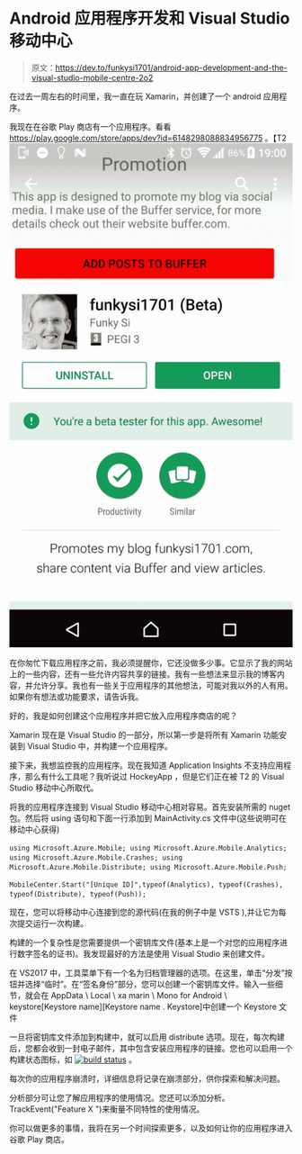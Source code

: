 # Android 应用程序开发和 Visual Studio 移动中心

> 原文：<https://dev.to/funkysi1701/android-app-development-and-the-visual-studio-mobile-centre-2o2>

在过去一周左右的时间里，我一直在玩 Xamarin，并创建了一个 android 应用程序。

我现在在谷歌 Play 商店有一个应用程序。看看 https://play.google.com/store/apps/dev?id=6148298088834956775 。【T2![](img/7874bae2c8f002a243050a6dee76ffcd.png)

在你匆忙下载应用程序之前，我必须提醒你，它还没做多少事。它显示了我的网站上的一些内容，还有一些允许内容共享的链接。我有一些想法来显示我的博客内容，并允许分享。我也有一些关于应用程序的其他想法，可能对我以外的人有用。如果你有想法或功能要求，请告诉我。

好的，我是如何创建这个应用程序并把它放入应用程序商店的呢？

Xamarin 现在是 Visual Studio 的一部分，所以第一步是将所有 Xamarin 功能安装到 Visual Studio 中，并构建一个应用程序。

接下来，我想监控我的应用程序。现在我知道 Application Insights 不支持应用程序，那么有什么工具呢？我听说过 HockeyApp ，但是它们正在被 T2 的 Visual Studio 移动中心所取代。

将我的应用程序连接到 Visual Studio 移动中心相对容易。首先安装所需的 nuget 包。然后将 using 语句和下面一行添加到 MainActivity.cs 文件中(这些说明可在移动中心获得)

`using Microsoft.Azure.Mobile;
using Microsoft.Azure.Mobile.Analytics;
using Microsoft.Azure.Mobile.Crashes;
using Microsoft.Azure.Mobile.Distribute;
using Microsoft.Azure.Mobile.Push;`

`MobileCenter.Start("[Unique ID]",typeof(Analytics), typeof(Crashes), typeof(Distribute), typeof(Push));`

现在，您可以将移动中心连接到您的源代码(在我的例子中是 VSTS ),并让它为每次提交运行一次构建。

构建的一个复杂性是您需要提供一个密钥库文件(基本上是一个对您的应用程序进行数字签名的证书)。我发现最好的方法是使用 Visual Studio 来创建文件。

在 VS2017 中，工具菜单下有一个名为归档管理器的选项。在这里，单击“分发”按钮并选择“临时”。在“签名身份”部分，您可以创建一个密钥库文件。输入一些细节，就会在 AppData \ Local \ xa marin \ Mono for Android \ keystore[Keystore name][Keystore name . Keystore]中创建一个 Keystore 文件

一旦将密钥库文件添加到构建中，就可以启用 distribute 选项。现在，每次构建后，您都会收到一封电子邮件，其中包含安装应用程序的链接。您也可以启用一个构建状态图标，如 [![build status](img/4443d7054388d403c2c8aa411564a62f.png)](https://res.cloudinary.com/practicaldev/image/fetch/s--8azsPz2M--/c_limit%2Cf_auto%2Cfl_progressive%2Cq_auto%2Cw_880/https://build.mobile.azure.com/v0.1/apps/c13c4e24-b40b-432b-87be-e1351f2fca47/branches/master/badge) 。

每次你的应用程序崩溃时，详细信息将记录在崩溃部分，供你探索和解决问题。

分析部分可让您了解应用程序的使用情况。您还可以添加分析。TrackEvent("Feature X ")来衡量不同特性的使用情况。

你可以做更多的事情，我将在另一个时间探索更多，以及如何让你的应用程序进入谷歌 Play 商店。